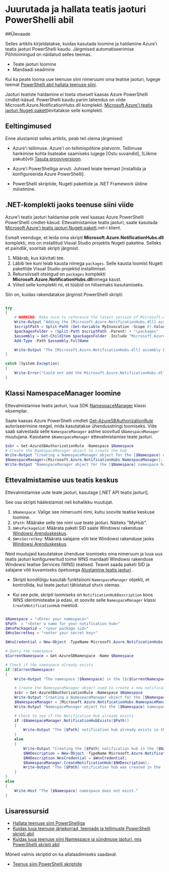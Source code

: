 <properties 
    pageTitle="Juurutada ja hallata teatis jaoturi PowerShelli abil" 
    description="Kuidas luua ja hallata teatis jaoturi abil PowerShelli automatiseerimine" 
    services="notification-hubs" 
    documentationCenter="" 
    authors="ysxu" 
    manager="erikre" 
    editor="" />

<tags 
    ms.service="notification-hubs" 
    ms.workload="mobile" 
    ms.tgt_pltfrm="powershell" 
    ms.devlang="na" 
    ms.topic="article" 
    ms.date="06/29/2016" 
    ms.author="yuaxu"/>

# <a name="deploy-and-manage-notification-hubs-using-powershell"></a>Juurutada ja hallata teatis jaoturi PowerShelli abil

##<a name="overview"></a>Ülevaade

Selles artiklis kirjeldatakse, kuidas kasutada loomine ja haldamine Azure'i teatis jaoturi PowerShelli kaudu. Järgmised automatiseerimise Põhitoimingud on näidatud selles teemas.

+ Teate jaoturi loomine
+ Mandaadi seadmine

Kui ka peate looma uue teenuse siini nimeruumi oma teatise jaoturi, lugege teemat [PowerShelli abil hallata teenuse siini](../service-bus-messaging/service-bus-powershell-how-to-provision.md).

Jaoturi teatiste haldamine ei toeta otseselt kaasas Azure PowerShelli cmdlet-käsud. PowerShelli kaudu parim lahendus on viide Microsoft.Azure.NotificationHubs.dll komplekti. [Microsoft Azure'i teatis jaoturi Nugeti pakett](https://www.nuget.org/packages/Microsoft.Azure.NotificationHubs/)levitatakse selle komplekti.


## <a name="prerequisites"></a>Eeltingimused

Enne alustamist selles artiklis, peab teil olema järgmised:

- Azure'i tellimuse. Azure'i on tellimispõhine platvorm. Tellimuse hankimise kohta lisateabe saamiseks lugege [Ostu suvandid], [Liikme pakub]või [Tasuta prooviversioon].

- Azure'i PowerShelliga arvuti. Juhised leiate teemast [installida ja konfigureerida Azure PowerShelli].

- PowerShelli skriptide, Nugeti pakettide ja .NET Framework üldine mõistmine.


## <a name="including-a-reference-to-the-net-assembly-for-service-bus"></a>.NET-komplekti jaoks teenuse siini viide

Azure'i teatis jaoturi haldamise pole veel kaasas Azure PowerShelli PowerShelli cmdlet-käsud. Ettevalmistamise teatis jaoturi, saate kasutada [Microsoft Azure'i teatis jaoturi Nugeti pakett](https://www.nuget.org/packages/Microsoft.Azure.NotificationHubs/).net-i klient.

Esmalt veenduge, et leida oma skripti **Microsoft.Azure.NotificationHubs.dll** komplekti, mis on installitud Visual Studio projektis Nugeti paketina. Selleks et paindlik, sooritab skripti järgmist.

1. Määrab, kus käivitati tee.
2. Läbib tee kuni leiab kausta nimega `packages`. Selle kausta loomist Nugeti pakettide Visual Studio projektid installimisel.
3. Rekursiivselt otsingud on `packages` komplekti **Microsoft.Azure.NotificationHubs.dll**nimega kaust.
4. Viited selle komplekti nii, et tüübid on hilisemaks kasutamiseks.

Siin on, kuidas rakendatakse järgmist PowerShelli skripti:

``` powershell

try
{
    # WARNING: Make sure to reference the latest version of Microsoft.Azure.NotificationHubs.dll
    Write-Output "Adding the [Microsoft.Azure.NotificationHubs.dll] assembly to the script..."
    $scriptPath = Split-Path (Get-Variable MyInvocation -Scope 0).Value.MyCommand.Path
    $packagesFolder = (Split-Path $scriptPath -Parent) + "\packages"
    $assembly = Get-ChildItem $packagesFolder -Include "Microsoft.Azure.NotificationHubs.dll" -Recurse
    Add-Type -Path $assembly.FullName

    Write-Output "The [Microsoft.Azure.NotificationHubs.dll] assembly has been successfully added to the script."
}

catch [System.Exception]
{
    Write-Error("Could not add the Microsoft.Azure.NotificationHubs.dll assembly to the script. Make sure you build the solution before running the provisioning script.")
}
```

## <a name="create-the-namespacemanager-class"></a>Klassi NamespaceManager loomine

Ettevalmistamise teatis jaoturi, luua SDK [NamespaceManager](https://msdn.microsoft.com/library/azure/microsoft.azure.notificationhubs.namespacemanager.aspx) klassi eksemplar. 

Saate kaasas Azure PowerShelli cmdleti [Get-AzureSBAuthorizationRule] autoriseerimine reegel, mida kasutatakse ühendusstringi toomiseks. Viite saab salvestada selle `NamespaceManager` astme soovitud `$NamespaceManager` muutujana. Kasutame `$NamespaceManager` ettevalmistamise teate jaoturi.

``` powershell
$sbr = Get-AzureSBAuthorizationRule -Namespace $Namespace
# Create the NamespaceManager object to create the hub
Write-Output "Creating a NamespaceManager object for the [$Namespace] namespace..."
$NamespaceManager=[Microsoft.Azure.NotificationHubs.NamespaceManager]::CreateFromConnectionString($sbr.ConnectionString);
Write-Output "NamespaceManager object for the [$Namespace] namespace has been successfully created."
```


## <a name="provisioning-a-new-notification-hub"></a>Ettevalmistamise uus teatis keskus 

Ettevalmistamise uute teate jaoturi, kasutage [.NET API teatis jaoturi].

See osa skripti häälestamist neli kohalikku muutujat. 

1. `$Namespace`: Valige see nimeruumi nimi, kuhu soovite teatise keskuse loomine.
2. `$Path`: Määrake selle tee nimi uue teate jaoturi.  Näiteks "MyHub".    
3. `$WnsPackageSid`: Määrata paketi SID saate Windowsi rakenduse [Windowsi Arenduskeskus](http://go.microsoft.com/fwlink/p/?linkid=266582&clcid=0x409).
4. `$WnsSecretkey`: Määrata salajane võti teie Windowsi rakenduse jaoks [Windowsi Arenduskeskus](http://go.microsoft.com/fwlink/p/?linkid=266582&clcid=0x409).

Neid muutujaid kasutatakse ühenduse loomiseks oma nimeruum ja luua uus teatis jaoturi konfigureeritud toime WNS mandaati Windowsi rakenduse Windowsi teatise Services (WNS) teatised. Teavet saada paketi SID ja salajane võti kuvamiseks õpetusega [Alustamine teatis jaoturi](notification-hubs-windows-store-dotnet-get-started-wns-push-notification.md) . 

+ Skripti koodilõigu kasutab funktsiooni `NamespaceManager` objekti, et kontrollida, kui teate jaoturi tähistatud `$Path` olemas.

+ Kui see pole, skripti loomiseks on `NotificationHubDescription` koos WNS identimisteabe ja edasi, et soovite selle `NamespaceManager` klassi `CreateNotificationHub` meetod.

``` powershell

$Namespace = "<Enter your namespace>"
$Path  = "<Enter a name for your notification hub>"
$WnsPackageSid = "<your package sid>"
$WnsSecretkey = "<enter your secret key>"

$WnsCredential = New-Object -TypeName Microsoft.Azure.NotificationHubs.WnsCredential -ArgumentList $WnsPackageSid,$WnsSecretkey

# Query the namespace
$CurrentNamespace = Get-AzureSBNamespace -Name $Namespace

# Check if the namespace already exists
if ($CurrentNamespace)
{
    Write-Output "The namespace [$Namespace] in the [$($CurrentNamespace.Region)] region was found."

    # Create the NamespaceManager object used to create a new notification hub
    $sbr = Get-AzureSBAuthorizationRule -Namespace $Namespace
    Write-Output "Creating a NamespaceManager object for the [$Namespace] namespace..."
    $NamespaceManager = [Microsoft.Azure.NotificationHubs.NamespaceManager]::CreateFromConnectionString($sbr.ConnectionString);
    Write-Output "NamespaceManager object for the [$Namespace] namespace has been successfully created."

    # Check to see if the Notification Hub already exists
    if ($NamespaceManager.NotificationHubExists($Path))
    {
        Write-Output "The [$Path] notification hub already exists in the [$Namespace] namespace."  
    }
    else
    {
        Write-Output "Creating the [$Path] notification hub in the [$Namespace] namespace."
        $NHDescription = New-Object -TypeName Microsoft.Azure.NotificationHubs.NotificationHubDescription -ArgumentList $Path;
        $NHDescription.WnsCredential = $WnsCredential;
        $NamespaceManager.CreateNotificationHub($NHDescription);
        Write-Output "The [$Path] notification hub was created in the [$Namespace] namespace."
    }
}
else
{
    Write-Host "The [$Namespace] namespace does not exist."
}
```




## <a name="additional-resources"></a>Lisaressursid

- [Hallata teenuse siini PowerShelliga](../service-bus-messaging/service-bus-powershell-how-to-provision.md)
- [Kuidas luua teenuse järjekorrad, teemade ja tellimuste PowerShelli skripti abil](http://blogs.msdn.com/b/paolos/archive/2014/12/02/how-to-create-a-service-bus-queues-topics-and-subscriptions-using-a-powershell-script.aspx)
- [Kuidas luua teenuse siini Namespace ja sündmuse jaoturi, mis PowerShelli skripti abil](http://blogs.msdn.com/b/paolos/archive/2014/12/01/how-to-create-a-service-bus-namespace-and-an-event-hub-using-a-powershell-script.aspx)

Mõned valmis skriptid on ka allalaadimiseks saadaval.
- [Teenus siini PowerShelli skriptide](https://code.msdn.microsoft.com/windowsazure/Service-Bus-PowerShell-a46b7059)
 

[Ostmise võimalused]: http://azure.microsoft.com/pricing/purchase-options/
[Liikme pakkumised]: http://azure.microsoft.com/pricing/member-offers/
[Tasuta prooviversioon]: http://azure.microsoft.com/pricing/free-trial/
[Installida ja konfigureerida Azure PowerShell]: ../powershell-install-configure.md
[.Net-i API teatis jaoturi]: https://msdn.microsoft.com/library/azure/mt414893.aspx
[Get-AzureSBNamespace]: https://msdn.microsoft.com/library/azure/dn495122.aspx
[New-AzureSBNamespace]: https://msdn.microsoft.com/library/azure/dn495165.aspx
[Get-AzureSBAuthorizationRule]: https://msdn.microsoft.com/library/azure/dn495113.aspx
 
